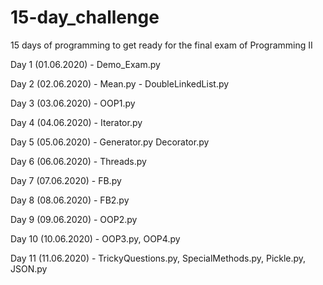 # 15-day_challenge
15 days of programming to get ready for the final exam of Programming II

Day 1 (01.06.2020)  - Demo_Exam.py

Day 2 (02.06.2020)  - Mean.py
                    - DoubleLinkedList.py

Day 3 (03.06.2020)  - OOP1.py

Day 4 (04.06.2020)  - Iterator.py

Day 5 (05.06.2020)  - Generator.py
                      Decorator.py
                      
Day 6 (06.06.2020)  - Threads.py

Day 7 (07.06.2020)  - FB.py

Day 8 (08.06.2020)  - FB2.py

Day 9 (09.06.2020)  - OOP2.py

Day 10 (10.06.2020)  - OOP3.py, OOP4.py

Day 11 (11.06.2020)  - TrickyQuestions.py, SpecialMethods.py, Pickle.py, JSON.py
